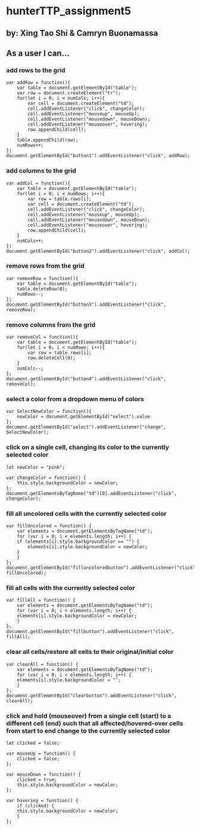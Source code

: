 # hunterTTP_assignment5
## by: Xing Tao Shi & Camryn Buonamassa

## As a user I can...
### add rows to the grid
```
var addRow = function(){
	var table = document.getElementById("table");
	var row = document.createElement("tr");
	for(let i = 0; i < numCols; i++){
		var cell = document.createElement("td");
		cell.addEventListener("click", changeColor);
		cell.addEventListener("mouseup", mouseUp);
		cell.addEventListener("mousedown", mouseDown);
		cell.addEventListener("mouseover", hovering);
		row.appendChild(cell);
	}
	table.appendChild(row);
	numRows++;
};
document.getElementById("button1").addEventListener("click", addRow);
```
### add columns to the grid
```
var addCol = function(){
	var table = document.getElementById("table");
	for(let i = 0; i < numRows; i++){
		var row = table.rows[i];
		var cell = document.createElement("td");
		cell.addEventListener("click", changeColor);
		cell.addEventListener("mouseup", mouseUp);
		cell.addEventListener("mousedown", mouseDown);
		cell.addEventListener("mouseover", hovering);
		row.appendChild(cell);
	}
	numCols++;
};
document.getElementById("button2").addEventListener("click", addCol);
```
### remove rows from the grid
```
var removeRow = function(){
	var table = document.getElementById("table");
	table.deleteRow(0);
	numRows--;
};
document.getElementById("button3").addEventListener("click", removeRow);
```
### remove columns from the grid
```
var removeCol = function(){
	var table = document.getElementById("table");
	for(let i = 0; i < numRows; i++){
		var row = table.rows[i];
		row.deleteCell(0);
	}
	numCols--;
};
document.getElementById("button4").addEventListener("click", removeCol);
```
### select a color from a dropdown menu of colors
```
var SelectNewColor = function(){
	newColor = document.getElementById("select").value	
};
document.getElementById("select").addEventListener("change", SelectNewColor);
```
### click on a single cell, changing its color to the currently selected color
```
let newColor = "pink";

var changeColor = function() {
    this.style.backgroundColor = newColor;
};
document.getElementsByTagName("td")[0].addEventListener("click", changeColor);
```
### fill all uncolored cells with the currently selected color
```
var fillUncolored = function() {
    var elements = document.getElementsByTagName("td");
    for (var i = 0; i < elements.length; i++) {
	if (elements[i].style.backgroundColor == "") {
	    elements[i].style.backgroundColor = newColor;
	}
    }
};
document.getElementById("filluncoloredbutton").addEventListener("click", fillUncolored);
```
### fill all cells with the currently selected color
```
var fillAll = function() {
    var elements = document.getElementsByTagName("td");
    for (var i = 0; i < elements.length; i++) {
	elements[i].style.backgroundColor = newColor;
    }
};
document.getElementById("fillbutton").addEventListener("click", fillAll);
```
### clear all cells/restore all cells to their original/initial color
```
var clearAll = function() {
    var elements = document.getElementsByTagName("td");
    for (var i = 0; i < elements.length; i++) {
	elements[i].style.backgroundColor = "";
    }
};
document.getElementById("clearbutton").addEventListener("click", clearAll);
```
### click and hold (mouseover) from a single cell (start) to a different cell (end) such that all affected/hovered-over cells from start to end change to the currently selected color
```
let clicked = false;

var mouseUp = function() {
    clicked = false;
};

var mouseDown = function() {
    clicked = true;
    this.style.backgroundColor = newColor;
};

var hovering = function() {
    if (clicked) {
	this.style.backgroundColor = newColor;
    }
};
```
